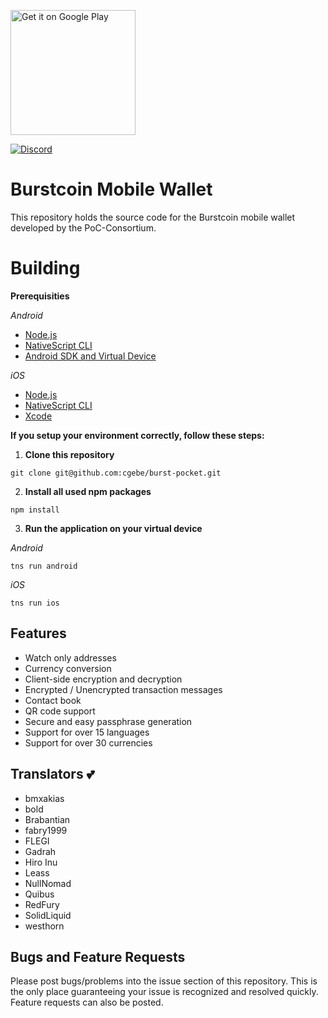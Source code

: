 <a href='https://play.google.com/store/apps/details?id=org.icewave.burstcoinwallet&pcampaignid=MKT-Other-global-all-co-prtnr-py-PartBadge-Mar2515-1'><img alt='Get it on Google Play' width="200" src='https://play.google.com/intl/en_us/badges/images/generic/en_badge_web_generic.png'/></a>

[![Discord](https://img.shields.io/badge/chat-discord-brightgreen.svg)](https://discord.gg/xenZTNw)

# Burstcoin Mobile Wallet

This repository holds the source code for the Burstcoin mobile wallet developed by the PoC-Consortium.

# Building

**Prerequisities**

*Android*
- [Node.js](https://nodejs.org/en/download/package-manager/)
- [NativeScript CLI](https://docs.nativescript.org/angular/start/quick-setup#step-2-install-the-nativescript-cli)
- [Android SDK and Virtual Device](https://docs.nativescript.org/angular/start/quick-setup#step-3-install-ios-and-android-requirements)

*iOS*
- [Node.js](https://nodejs.org/en/download/package-manager/)
- [NativeScript CLI](https://docs.nativescript.org/angular/start/quick-setup#step-2-install-the-nativescript-cli)
- [Xcode](https://docs.nativescript.org/angular/start/quick-setup#step-3-install-ios-and-android-requirements)

**If you setup your environment correctly, follow these steps:**

1. **Clone this repository**

```
git clone git@github.com:cgebe/burst-pocket.git
```

2. **Install all used npm packages**

```
npm install
```

3. **Run the application on your virtual device**

*Android*
```
tns run android
```
*iOS*
```
tns run ios
```

## Features

- Watch only addresses
- Currency conversion
- Client-side encryption and decryption
- Encrypted / Unencrypted transaction messages
- Contact book
- QR code support
- Secure and easy passphrase generation
- Support for over 15 languages
- Support for over 30 currencies

## Translators :two_hearts:

- bmxakias
- bold
- Brabantian
- fabry1999
- FLEGI
- Gadrah
- Hiro Inu
- Leass
- NullNomad
- Quibus
- RedFury
- SolidLiquid
- westhorn

## Bugs and Feature Requests

Please post bugs/problems into the issue section of this repository. This is the only place guaranteeing your issue is recognized and resolved quickly. Feature requests can also be posted.
